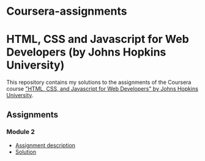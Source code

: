 # Coursera-assignments
# HTML, CSS and Javascript for Web Developers (by Johns Hopkins University)

This repository contains my solutions to the assignments of the Coursera course
["HTML, CSS, and Javascript for Web Developers" by Johns Hopkins University](https://www.coursera.org/learn/html-css-javascript-for-web-developers).

## Assignments

### Module 2
* [Assignment description](descriptions/assignment2/Assignment2.md)
* [Solution](https://github.com/juns19/Coursera-assignments/tree/master/module2_solution)
